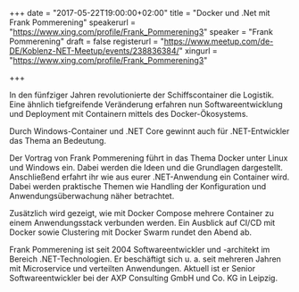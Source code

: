 +++
date = "2017-05-22T19:00:00+02:00"
title = "Docker und .Net mit Frank Pommerening"
speakerurl = "https://www.xing.com/profile/Frank_Pommerening3"
speaker = "Frank Pommerening"
draft = false
registerurl = "https://www.meetup.com/de-DE/Koblenz-NET-Meetup/events/238836384/"
xingurl = "https://www.xing.com/profile/Frank_Pommerening3"

+++

<!--## Abstract-->

In den fünfziger Jahren revolutionierte der Schiffscontainer die  Logistik. Eine ähnlich tiefgreifende Veränderung erfahren nun  Softwareentwicklung und Deployment mit Containern mittels des  Docker-Ökosystems. 

Durch Windows-Container und .NET Core gewinnt auch  für .NET-Entwickler das Thema an Bedeutung. 

Der Vortrag von Frank  Pommerening führt in das Thema Docker unter Linux und Windows ein. Dabei  werden die Ideen und die Grundlagen dargestellt. Anschließend erfahrt ihr wie aus eurer .NET-Anwendung ein Container  wird. Dabei werden praktische Themen wie Handling der Konfiguration und  Anwendungsüberwachung näher betrachtet. 

Zusätzlich wird gezeigt, wie mit  Docker Compose mehrere Container zu einem Anwendungsstack verbunden  werden. Ein Ausblick auf CI/CD mit Docker sowie Clustering mit Docker  Swarm rundet den Abend ab. 


<!--## Über den Sprecher:-->

Frank Pommerening ist seit 2004 Softwareentwickler und -architekt im  Bereich .NET-Technologien. Er beschäftigt sich u. a. seit mehreren  Jahren mit Microservice und verteilten Anwendungen. Aktuell ist er  Senior Softwareentwickler bei der AXP Consulting GmbH und Co. KG in Leipzig. 